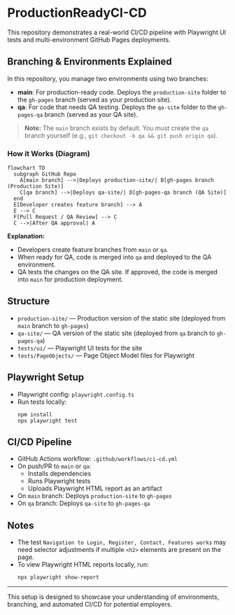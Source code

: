 # ProductionReadyCI-CD

This repository demonstrates a real-world CI/CD pipeline with Playwright UI tests and multi-environment GitHub Pages deployments.

## Branching & Environments Explained

In this repository, you manage two environments using two branches:

- **main**: For production-ready code. Deploys the `production-site` folder to the `gh-pages` branch (served as your production site).
- **qa**: For code that needs QA testing. Deploys the `qa-site` folder to the `gh-pages-qa` branch (served as your QA site).

> **Note:** The `main` branch exists by default. You must create the `qa` branch yourself (e.g., `git checkout -b qa && git push origin qa`).

### How it Works (Diagram)

```mermaid
flowchart TD
  subgraph GitHub Repo
    A[main branch] -->|Deploys production-site/| B[gh-pages branch (Production Site)]
    C[qa branch] -->|Deploys qa-site/| D[gh-pages-qa branch (QA Site)]
  end
  E[Developer creates feature branch] --> A
  E --> C
  F[Pull Request / QA Review] --> C
  C -->|After QA approval| A
```

**Explanation:**

- Developers create feature branches from `main` or `qa`.
- When ready for QA, code is merged into `qa` and deployed to the QA environment.
- QA tests the changes on the QA site. If approved, the code is merged into `main` for production deployment.

## Structure

- `production-site/` — Production version of the static site (deployed from `main` branch to `gh-pages`)
- `qa-site/` — QA version of the static site (deployed from `qa` branch to `gh-pages-qa`)
- `tests/ui/` — Playwright UI tests for the site
- `tests/PageObjects/` — Page Object Model files for Playwright

## Playwright Setup

- Playwright config: `playwright.config.ts`
- Run tests locally:
  ```
  npm install
  npx playwright test
  ```

## CI/CD Pipeline

- GitHub Actions workflow: `.github/workflows/ci-cd.yml`
- On push/PR to `main` or `qa`:
  - Installs dependencies
  - Runs Playwright tests
  - Uploads Playwright HTML report as an artifact
- On `main` branch: Deploys `production-site` to `gh-pages`
- On `qa` branch: Deploys `qa-site` to `gh-pages-qa`

## Notes

- The test `Navigation to Login, Register, Contact, Features works` may need selector adjustments if multiple `<h2>` elements are present on the page.
- To view Playwright HTML reports locally, run:
  ```
  npx playwright show-report
  ```

---

This setup is designed to showcase your understanding of environments, branching, and automated CI/CD for potential employers.
